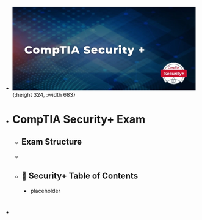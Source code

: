 - ![image.png](../assets/image_1706291352474_0.png){:height 324, :width 683}
- # CompTIA Security+ Exam
	- ## Exam Structure
	-
	- ## 🧭 Security+ Table of Contents
		- placeholder
- #